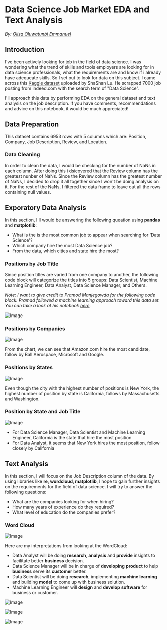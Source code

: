 # Data Science Job Market EDA and Text Analysis
*By: <a href = 'https://www.linkedin.com/in/Olisa-Oluwatunbi/'>Olisa Oluwatunbi Emmanuel</a>*

## Introduction

I've been actively looking for job in the field of data science. I was wondering what the trend of skills and tools employers are looking for in data science professionals, what the requirements are and know if i already have adequeate skills. So I set out to look for data on this subject. I came across this <a href = 'https://www.kaggle.com/sl6149/data-scientist-job-market-in-the-us'>Kaggle dataset</a> uploaded by ShaShan Lu. He scrapped 7000 job posting from indeed.com with the search term of "Data Science".

I'll approach this data by performing EDA on the general dataset and text analysis on the job description. If you have comments, recommendations and advice on this notebook, it would be much appreciated!

## Data Preparation
This dataset contains 6953 rows with 5 columns which are: Position, Company, Job Description, Review, and Location.

### Data Cleaning
In order to clean the data, I would be checking for the number of NaNs in each column. After doing this i dsicovered that the Review column has the greatest nunber of NaNs. Since the Review column has the greatest number of NaNs, I decided to drop it all together since I won't be doing analysis on it. For the rest of the NaNs, I filtered the data frame to leave out all the rows containing null values.

## Exporatory Data Analysis
In this section, I'll would be answering the following queation using **pandas** and **matplotlib**:

- What is the is the most common job to appear when searching for 'Data Science'?
- Which company hire the most Data Science job?
- From the data, which cities and state hire the most?

### Positions by Job Title
Since position titles are varied from one company to another, the following code block will categorize the titles into 5 groups: Data Scientist, Machine Learning Engineer, Data Analyst, Data Science Manager, and Others.

*Note: I want to give credit to Pramod Manjegowda for the following code block. Pramad followed a machine learning approach toward this data set. You can take a look at his notebook <a href ='https://www.kaggle.com/pramod7/data-science-jobs-opening-in-us-analysis-ml'>here</a>.*

![Image](https://github.com/AllenGold-max/Data-science-job-market-EDA/blob/main/Images/image%208.png)

### Positions by Companies 

![Image](https://github.com/AllenGold-max/Data-science-job-market-EDA/blob/main/Images/image%207.png)


From the chart, we can see that Amazon.com hire the most candidate, follow by Ball Aerospace, Microsoft and Google.

 

### Positions by States

![Image](https://github.com/AllenGold-max/Data-science-job-market-EDA/blob/main/Images/image%206.png)

Even though the city with the highest number of positions is New York, the highest number of position by state is California, follows by Massachusetts and Washington.

### Position by State and Job Title

![Image](https://github.com/AllenGold-max/Data-science-job-market-EDA/blob/main/Images/image%205.png)

- For Data Science Manager, Data Scientist and Machine Learning Engineer, California is the state that hire the most position
- For Data Analyst, it seems that New York hires the most position, follow closely by California

## Text Analysis 

In this section, I will focus on the Job Description column of the data. By using libraries like **re, wordcloud, matplotlib**, I hope to gain further insights on the requirements for the field of data science. I will try to answer the following questions:
- What are the companies looking for when hiring?
- How many years of experience do they required?
- What level of education do the companies prefer?

### Word Cloud 

![Image](https://github.com/AllenGold-max/Data-science-job-market-EDA/blob/main/Images/image%204.png)

Here are my interpretations from looking at the WordCloud:
- Data Analyst will be doing **research**, **analysis** and **provide** insights to facilitate better **business** decision.
- Data Science Manager will be in charge of **developing** **product** to help **business** serve its **customer** better.
- Data Scientist will be doing **research**, implementing **machine learning** and building **model** to come up with business solution.
- Machine Learning Engineer will **design** and **develop** **software** for business or customer.

![Image](https://github.com/AllenGold-max/Data-science-job-market-EDA/blob/main/Images/image%203.png)

![Image](https://github.com/AllenGold-max/Data-science-job-market-EDA/blob/main/Images/image%202.png)

![Image](https://github.com/AllenGold-max/Data-science-job-market-EDA/blob/main/Images/image%201.png)
